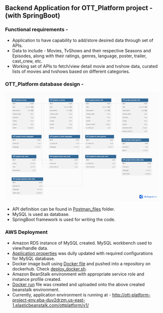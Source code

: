 
## Backend Application for OTT_Platform project - (with SpringBoot)

### Functional requirements -

* Application to have capability to add/store desired data through set of APIs.
* Data to include - Movies, TvShows and their respective Seasons and Episodes, along with their ratings, genres, language, poster, trailer, cast_crew, etc.
* Working set of APIs to fetch/view detail movie and tvshow data, curated lists of movies and tvshows based on different categories.


### OTT_Platform database design -
![OTT_Platform_project database.png](src%2Fmain%2Fresources%2Fstatic%2FOTT_Platform_project%20database.png)


- API definition can be found in [Postman_files](src/main/resources/static/Postman_files) folder.
- MySQL is used as database.
- SpringBoot framework is used for writing the code.

### AWS Deployment

- Amazon RDS instance of MySQL created. MySQL workbench used to view/handle data.
- [Application properties](src/main/resources/application.properties) was dully updated with required configurations for MySQL database.
- Docker image built using [Docker file](Dockerfile) and pushed into a repository on dockerhub. Check [deploy_docker.sh](scripts/deploy_docker.sh).
- Amazon BeanStalk environment with appropriate service role and instance profile created.
- [Docker run](Dockerrun.aws.json) file was created and uploaded onto the above created beanstalk environment.
- Currently, application environment is running at - http://ott-platform-project-env.eba-duv2drzm.us-east-1.elasticbeanstalk.com/ottplatform/v1/
